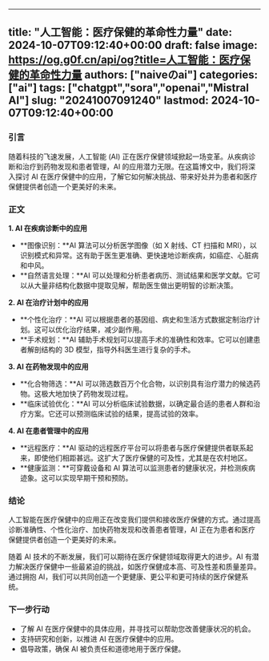 
---
title: "人工智能：医疗保健的革命性力量"
date: 2024-10-07T09:12:40+00:00
draft: false
image: https://og.g0f.cn/api/og?title=人工智能：医疗保健的革命性力量
authors: ["naiveのai"]
categories: ["ai"]
tags: ["chatgpt","sora","openai","Mistral AI"]
slug: "20241007091240"
lastmod: 2024-10-07T09:12:40+00:00
---
### 引言

随着科技的飞速发展，人工智能 (AI) 正在医疗保健领域掀起一场变革。从疾病诊断和治疗到药物发现和患者管理，AI 的应用潜力无限。在这篇博文中，我们将深入探讨 AI 在医疗保健中的应用，了解它如何解决挑战、带来好处并为患者和医疗保健提供者创造一个更美好的未来。

### 正文

**1. AI 在疾病诊断中的应用**

* **图像识别：**AI 算法可以分析医学图像（如 X 射线、CT 扫描和 MRI），以识别模式和异常。这有助于医生更准确、更快速地诊断疾病，如癌症、心脏病和中风。
* **自然语言处理：**AI 可以处理和分析患者病历、测试结果和医学文献。它可以从大量非结构化数据中提取见解，帮助医生做出更明智的诊断决策。

**2. AI 在治疗计划中的应用**

* **个性化治疗：**AI 可以根据患者的基因组、病史和生活方式数据定制治疗计划。这可以优化治疗结果，减少副作用。
* **手术规划：**AI 辅助手术规划可以提高手术的准确性和效率。它可以创建患者解剖结构的 3D 模型，指导外科医生进行复杂的手术。

**3. AI 在药物发现中的应用**

* **化合物筛选：**AI 可以筛选数百万个化合物，以识别具有治疗潜力的候选药物。这极大地加快了药物发现过程。
* **临床试验优化：**AI 可以分析临床试验数据，以确定最合适的患者人群和治疗方案。它还可以预测临床试验的结果，提高试验的效率。

**4. AI 在患者管理中的应用**

* **远程医疗：**AI 驱动的远程医疗平台可以将患者与医疗保健提供者联系起来，即使他们相距甚远。这扩大了医疗保健的可及性，尤其是在农村地区。
* **健康监测：**可穿戴设备和 AI 算法可以监测患者的健康状况，并检测疾病迹象。这可以实现早期干预和预防。

### 结论

人工智能在医疗保健中的应用正在改变我们提供和接收医疗保健的方式。通过提高诊断准确性、个性化治疗、加快药物发现和改善患者管理，AI 正在为患者和医疗保健提供者创造一个更美好的未来。

随着 AI 技术的不断发展，我们可以期待在医疗保健领域取得更大的进步。AI 有潜力解决医疗保健中一些最紧迫的挑战，如医疗保健成本高、可及性差和质量差异。通过拥抱 AI，我们可以共同创造一个更健康、更公平和更可持续的医疗保健系统。

### 下一步行动

* 了解 AI 在医疗保健中的具体应用，并寻找可以帮助您改善健康状况的机会。
* 支持研究和创新，以推进 AI 在医疗保健中的应用。
* 倡导政策，确保 AI 被负责任和道德地用于医疗保健。